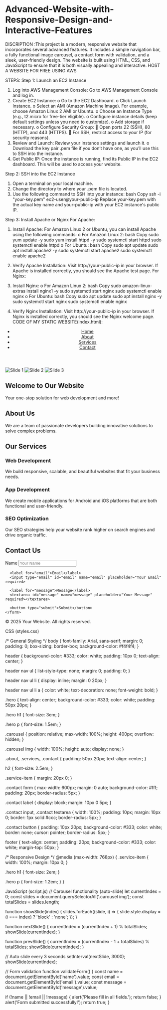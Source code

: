 # Advanced-Website-with-Responsive-Design-and-Interactive-Features
DISCRIPTION :This project is a modern, responsive website that incorporates several advanced features. It includes a simple navigation bar, a fully functional image carousel, a contact form with validation, and a sleek, user-friendly design. The website is built using HTML, CSS, and JavaScript to ensure that it is both visually appealing and interactive.
HOST A WEBSITE FOR FREE USING AWS

STEPS:
Step 1: Launch an EC2 Instance
1.	Log into AWS Management Console: Go to AWS Management Console and log in.
2.	Create EC2 Instance:
o	Go to the EC2 Dashboard.
o	Click Launch Instance.
o	Select an AMI (Amazon Machine Image). For example, choose Amazon Linux 2 AMI or Ubuntu.
o	Choose an Instance Type (e.g., t2.micro for free-tier eligible).
o	Configure instance details (keep default settings unless you need to customize).
o	Add storage if necessary.
o	Configure Security Group:
	Open ports 22 (SSH), 80 (HTTP), and 443 (HTTPS).
	For SSH, restrict access to your IP (for security reasons).
3.	Review and Launch: Review your instance settings and launch it.
o	Download the key pair .pem file if you don’t have one, as you’ll use this to SSH into the instance.
4.	Get Public IP: Once the instance is running, find its Public IP in the EC2 dashboard. This will be used to access your website.
   
Step 2: SSH into the EC2 Instance
1.	Open a terminal on your local machine.
2.	Change the directory to where your .pem file is located.
3.	Use the following command to SSH into your instance:
bash
Copy
ssh -i "your-key.pem" ec2-user@your-public-ip
Replace your-key.pem with the actual key name and your-public-ip with your EC2 instance's public IP.

Step 3: Install Apache or Nginx
For Apache:
1.	Install Apache: For Amazon Linux 2 or Ubuntu, you can install Apache using the following commands:
o	For Amazon Linux 2:
bash
Copy
sudo yum update -y
sudo yum install httpd -y
sudo systemctl start httpd
sudo systemctl enable httpd
o	For Ubuntu:
bash
Copy
sudo apt update
sudo apt install apache2 -y
sudo systemctl start apache2
sudo systemctl enable apache2

3.	Verify Apache Installation: Visit http://your-public-ip in your browser. If Apache is installed correctly, you should see the Apache test page.
For Nginx:
1.	Install Nginx:
o	For Amazon Linux 2:
bash
Copy
sudo amazon-linux-extras install nginx1 -y
sudo systemctl start nginx
sudo systemctl enable nginx
o	For Ubuntu:
bash
Copy
sudo apt update
sudo apt install nginx -y
sudo systemctl start nginx
sudo systemctl enable nginx

3.	Verify Nginx Installation: Visit http://your-public-ip in your browser. If Nginx is installed correctly, you should see the Nginx welcome page.
CODE OF MY STATIC WEBSITE(index.html):
<!DOCTYPE html>
<html lang="en">
<head>
  <meta charset="UTF-8">
  <meta name="viewport" content="width=device-width, initial-scale=1.0">
  <title>Advanced Features Website</title>
  <link rel="stylesheet" href="styles.css">
  <script src="script.js" defer></script>
</head>
<body>
  <!-- Navigation Bar -->
  <header>
    <nav>
      <ul>
        <li><a href="#home">Home</a></li>
        <li><a href="#about">About</a></li>
        <li><a href="#services">Services</a></li>
        <li><a href="#contact">Contact</a></li>
      </ul>
    </nav>
  </header>

  <!-- Hero Section with Image Carousel -->
  <section id="home" class="hero">
    <div class="carousel">
      <img src="https://via.placeholder.com/1200x400?text=Image+1" alt="Slide 1">
      <img src="https://via.placeholder.com/1200x400?text=Image+2" alt="Slide 2">
      <img src="https://via.placeholder.com/1200x400?text=Image+3" alt="Slide 3">
    </div>
    <h1>Welcome to Our Website</h1>
    <p>Your one-stop solution for web development and more!</p>
  </section>

  <!-- About Section -->
  <section id="about" class="about">
    <h2>About Us</h2>
    <p>We are a team of passionate developers building innovative solutions to solve complex problems.</p>
  </section>

  <!-- Services Section -->
  <section id="services" class="services">
    <h2>Our Services</h2>
    <div class="service-item">
      <h3>Web Development</h3>
      <p>We build responsive, scalable, and beautiful websites that fit your business needs.</p>
    </div>
    <div class="service-item">
      <h3>App Development</h3>
      <p>We create mobile applications for Android and iOS platforms that are both functional and user-friendly.</p>
    </div>
    <div class="service-item">
      <h3>SEO Optimization</h3>
      <p>Our SEO strategies help your website rank higher on search engines and drive organic traffic.</p>
    </div>
  </section>

  <!-- Contact Section with Form Validation -->
  <section id="contact" class="contact">
    <h2>Contact Us</h2>
    <form id="contactForm" action="#" method="post" onsubmit="return validateForm()">
      <label for="name">Name</label>
      <input type="text" id="name" name="name" placeholder="Your Name" required>

      <label for="email">Email</label>
      <input type="email" id="email" name="email" placeholder="Your Email" required>

      <label for="message">Message</label>
      <textarea id="message" name="message" placeholder="Your Message" required></textarea>

      <button type="submit">Submit</button>
    </form>
  </section>

  <!-- Footer -->
  <footer>
    <p>&copy; 2025 Your Website. All rights reserved.</p>
  </footer>
</body>
</html>


CSS (styles.css)

/* General Styling */
body {
  font-family: Arial, sans-serif;
  margin: 0;
  padding: 0;
  box-sizing: border-box;
  background-color: #f4f4f4;
}

header {
  background-color: #333;
  color: white;
  padding: 10px 0;
  text-align: center;
}

header nav ul {
  list-style-type: none;
  margin: 0;
  padding: 0;
}

header nav ul li {
  display: inline;
  margin: 0 20px;
}

header nav ul li a {
  color: white;
  text-decoration: none;
  font-weight: bold;
}

.hero {
  text-align: center;
  background-color: #333;
  color: white;
  padding: 50px 20px;
}

.hero h1 {
  font-size: 3em;
}

.hero p {
  font-size: 1.5em;
}

.carousel {
  position: relative;
  max-width: 100%;
  height: 400px;
  overflow: hidden;
}

.carousel img {
  width: 100%;
  height: auto;
  display: none;
}

.about, .services, .contact {
  padding: 50px 20px;
  text-align: center;
}

h2 {
  font-size: 2.5em;
}

.service-item {
  margin: 20px 0;
}

.contact form {
  max-width: 600px;
  margin: 0 auto;
  background-color: #fff;
  padding: 20px;
  border-radius: 5px;
}

.contact label {
  display: block;
  margin: 10px 0 5px;
}

.contact input, .contact textarea {
  width: 100%;
  padding: 10px;
  margin: 10px 0;
  border: 1px solid #ccc;
  border-radius: 5px;
}

.contact button {
  padding: 10px 20px;
  background-color: #333;
  color: white;
  border: none;
  cursor: pointer;
  border-radius: 5px;
}

footer {
  text-align: center;
  padding: 20px;
  background-color: #333;
  color: white;
  margin-top: 50px;
}

/* Responsive Design */
@media (max-width: 768px) {
  .service-item {
    width: 100%;
    margin: 10px 0;
  }

  .hero h1 {
    font-size: 2em;
  }

  .hero p {
    font-size: 1.2em;
  }
}


JavaScript (script.js)
// Carousel functionality (auto-slide)
let currentIndex = 0;
const slides = document.querySelectorAll('.carousel img');
const totalSlides = slides.length;

function showSlide(index) {
  slides.forEach((slide, i) => {
    slide.style.display = (i === index) ? 'block' : 'none';
  });
}

function nextSlide() {
  currentIndex = (currentIndex + 1) % totalSlides;
  showSlide(currentIndex);
}

function prevSlide() {
  currentIndex = (currentIndex - 1 + totalSlides) % totalSlides;
  showSlide(currentIndex);
}

// Auto slide every 3 seconds
setInterval(nextSlide, 3000);
showSlide(currentIndex);

// Form validation
function validateForm() {
  const name = document.getElementById('name').value;
  const email = document.getElementById('email').value;
  const message = document.getElementById('message').value;

  if (!name || !email || !message) {
    alert('Please fill in all fields.');
    return false;
  }
  alert('Form submitted successfully!');
  return true;
}
